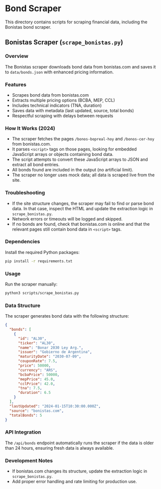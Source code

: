 # Bond Scraper

This directory contains scripts for scraping financial data, including the Bonistas bond scraper.

## Bonistas Scraper (`scrape_bonistas.py`)

### Overview
The Bonistas scraper downloads bond data from bonistas.com and saves it to `data/bonds.json` with enhanced pricing information.

### Features
- Scrapes bond data from bonistas.com
- Extracts multiple pricing options (BCBA, MEP, CCL)
- Includes technical indicators (TNA, duration)
- Saves data with metadata (last updated, source, total bonds)
- Respectful scraping with delays between requests

### How It Works (2024)
- The scraper fetches the pages `/bonos-bopreal-hoy` and `/bonos-cer-hoy` from bonistas.com.
- It parses `<script>` tags on those pages, looking for embedded JavaScript arrays or objects containing bond data.
- The script attempts to convert these JavaScript arrays to JSON and extract all bond entries.
- All bonds found are included in the output (no artificial limit).
- The scraper no longer uses mock data; all data is scraped live from the site.

### Troubleshooting
- If the site structure changes, the scraper may fail to find or parse bond data. In that case, inspect the HTML and update the extraction logic in `scrape_bonistas.py`.
- Network errors or timeouts will be logged and skipped.
- If no bonds are found, check that bonistas.com is online and that the relevant pages still contain bond data in `<script>` tags.

### Dependencies
Install the required Python packages:
```bash
pip install -r requirements.txt
```

### Usage
Run the scraper manually:
```bash
python3 scripts/scrape_bonistas.py
```

### Data Structure
The scraper generates bond data with the following structure:
```json
{
  "bonds": [
    {
      "id": "AL30",
      "ticker": "AL30",
      "name": "Bonar 2030 Ley Arg.",
      "issuer": "Gobierno de Argentina",
      "maturityDate": "2030-07-09",
      "couponRate": 7.5,
      "price": 50000,
      "currency": "ARS",
      "bcbaPrice": 50000,
      "mepPrice": 45.0,
      "cclPrice": 42.0,
      "tna": 7.5,
      "duration": 6.5
    }
  ],
  "lastUpdated": "2024-01-15T10:30:00.000Z",
  "source": "bonistas.com",
  "totalBonds": 5
}
```

### API Integration
The `/api/bonds` endpoint automatically runs the scraper if the data is older than 24 hours, ensuring fresh data is always available.

### Development Notes
- If bonistas.com changes its structure, update the extraction logic in `scrape_bonistas.py`.
- Add proper error handling and rate limiting for production use. 